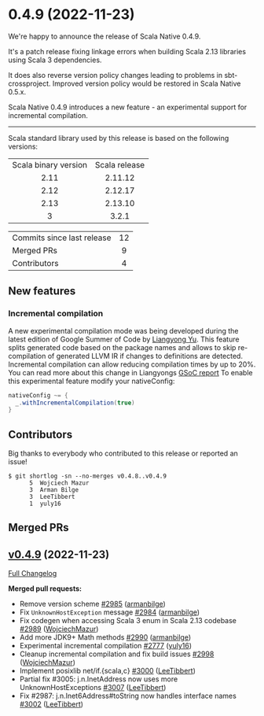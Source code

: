 
# 0.4.9 (2022-11-23)

We're happy to announce the release of Scala Native 0.4.9.

It's a patch release fixing linkage errors when building Scala 2.13 libraries using Scala 3 dependencies.

It does also reverse version policy changes leading to problems in sbt-crossproject. Improved version policy would be restored in Scala Native 0.5.x.

Scala Native 0.4.9 introduces a new feature - an experimental support for incremental compilation.

***

Scala standard library used by this release is based on the following versions:
<table>
<tbody>
  <tr>
    <td>Scala binary version</td>
    <td>Scala release</td>
  </tr>
  <tr>
    <td align="center">2.11</td>
    <td align="center">2.11.12</td>
  </tr>
  <tr>
    <td align="center">2.12</td>
    <td align="center">2.12.17</td>
  </tr>
  <tr>
    <td align="center">2.13</td>
    <td align="center">2.13.10</td>
  </tr>
  <tr>
    <td align="center">3</td>
    <td align="center">3.2.1</td>
  </tr>
</tbody>
</table>

<table>
<tbody>
  <tr>
    <td>Commits since last release</td>
    <td align="center">12</td>
  </tr>
  <tr>
    <td>Merged PRs</td>
    <td align="center">9</td>
  </tr>
    <tr>
    <td>Contributors</td>
    <td align="center">4</td>
  </tr>
</tbody>
</table>

## New features

### Incremental compilation
A new experimental compilation mode was being developed during the latest edition of Google Summer of Code by [Liangyong Yu](https://github.com/yuly16).
This feature splits generated code based on the package names and allows to skip re-compilation of generated LLVM IR if changes to definitions are detected. 
Incremental compilation can allow reducing compilation times by up to 20%. You can read more about this change in Liangyongs [GSoC report](https://github.com/yuly16/Scala-Native-GSoC-Report#3-incremental-compilation) 
To enable this experimental feature modify your nativeConfig:
```scala
nativeConfig ~= {
  _.withIncrementalCompilation(true)
}
```

## Contributors

Big thanks to everybody who contributed to this release or reported an issue!

```
$ git shortlog -sn --no-merges v0.4.8..v0.4.9
      5  Wojciech Mazur
      3  Arman Bilge
      3  LeeTibbert
      1  yuly16
```

## Merged PRs

## [v0.4.9](https://github.com/scala-native/scala-native/tree/v0.4.9) (2022-11-23)

[Full Changelog](https://github.com/scala-native/scala-native/compare/v0.4.8...v0.4.9)

**Merged pull requests:**

- Remove version scheme
  [\#2985](https://github.com/scala-native/scala-native/pull/2985)
  ([armanbilge](https://github.com/armanbilge))
- Fix `UnknownHostException` message
  [\#2984](https://github.com/scala-native/scala-native/pull/2984)
  ([armanbilge](https://github.com/armanbilge))
- Fix codegen when accessing Scala 3 enum in Scala 2.13 codebase
  [\#2989](https://github.com/scala-native/scala-native/pull/2989)
  ([WojciechMazur](https://github.com/WojciechMazur))
- Add more JDK9+ Math methods
  [\#2990](https://github.com/scala-native/scala-native/pull/2990)
  ([armanbilge](https://github.com/armanbilge))
- Experimental incremental compilation
  [\#2777](https://github.com/scala-native/scala-native/pull/2777)
  ([yuly16](https://github.com/yuly16))
- Cleanup incremental compilation and fix build issues
  [\#2998](https://github.com/scala-native/scala-native/pull/2998)
  ([WojciechMazur](https://github.com/WojciechMazur))
- Implement posixlib net/if.{scala,c}
  [\#3000](https://github.com/scala-native/scala-native/pull/3000)
  ([LeeTibbert](https://github.com/LeeTibbert))
- Partial fix #3005: j.n.InetAddress now uses more UnknownHostExceptions
  [\#3007](https://github.com/scala-native/scala-native/pull/3007)
  ([LeeTibbert](https://github.com/LeeTibbert))
- Fix #2987: j.n.Inet6Address#toString now handles interface names
  [\#3002](https://github.com/scala-native/scala-native/pull/3002)
  ([LeeTibbert](https://github.com/LeeTibbert))
